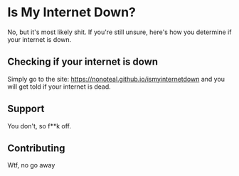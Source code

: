 # Is My Internet Down?

No, but it's most likely shit. If you're still unsure, here's how you determine if your internet is down.

## Checking if your internet is down

Simply go to the site: https://nonoteal.github.io/ismyinternetdown and you will get told if your internet is dead.

## Support

You don't, so f**k off.

## Contributing

Wtf, no go away
